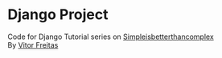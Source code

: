 # Django Project 
Code for Django Tutorial series on [Simpleisbetterthancomplex](https://simpleisbetterthancomplex.com)   
By [Vitor Freitas](https://github.com/vitorfs) 
